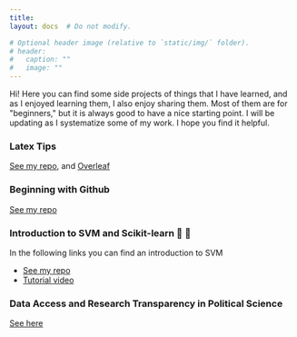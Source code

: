 ```yaml
---
title: 
layout: docs  # Do not modify.

# Optional header image (relative to `static/img/` folder).
# header:
#   caption: ""
#   image: ""
---
```


Hi! Here you can find some side projects of things that I have learned, and as I enjoyed learning them, I also enjoy sharing them. Most of them are for "beginners," but it is always good to have a nice starting point. I will be updating as I systematize some of my work. I hope you find it helpful. 

### Latex Tips  
[See my repo](https://github.com/gonzalezrostani/Latex-Tips), and [Overleaf](https://www.overleaf.com/read/rrdfvjbpfyrq)

### Beginning with Github 
[See my repo](https://github.com/gonzalezrostani/Beginning-with-Git/blob/master/labNotes.md)

### Introduction to SVM and Scikit-learn 🤖 🦾
In the following links you can find an introduction to SVM 

* [See my repo](https://github.com/gonzalezrostani/Support-Vector-Machine)
* [Tutorial video](https://pitt.hosted.panopto.com/Panopto/Pages/Viewer.aspx?id=5f994000-d1d1-49bf-bec2-ac810157b3b6)

### Data Access and Research Transparency in Political Science
[See here](https://github.com/gonzalezrostani/academic-kickstart-vale/blob/master/content/resources/Professionalization.pdf)

